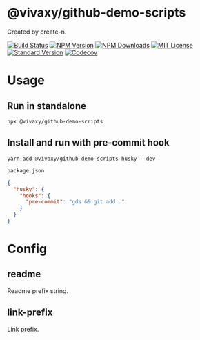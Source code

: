 # @vivaxy/github-demo-scripts

Created by create-n.

[![Build Status][travis-image]][travis-url]
[![NPM Version][npm-version-image]][npm-url]
[![NPM Downloads][npm-downloads-image]][npm-url]
[![MIT License][license-image]][license-url]
[![Standard Version][standard-version-image]][standard-version-url]
[![Codecov][codecov-image]][codecov-url]

# Usage

## Run in standalone

`npx @vivaxy/github-demo-scripts`

## Install and run with pre-commit hook

`yarn add @vivaxy/github-demo-scripts husky --dev`

`package.json`

```json
{
  "husky": {
    "hooks": {
      "pre-commit": "gds && git add ."
    }
  }
}
```

# Config

## readme

Readme prefix string.

## link-prefix

Link prefix.

[travis-image]: https://img.shields.io/travis/vivaxy/github-demo-scripts.svg?style=flat-square
[travis-url]: https://travis-ci.org/vivaxy/github-demo-scripts
[npm-version-image]: https://img.shields.io/npm/v/@vivaxy/github-demo-scripts.svg?style=flat-square
[npm-url]: https://www.npmjs.com/package/@vivaxy/github-demo-scripts
[npm-downloads-image]: https://img.shields.io/npm/dt/@vivaxy/github-demo-scripts.svg?style=flat-square
[license-image]: https://img.shields.io/npm/l/@vivaxy/github-demo-scripts.svg?style=flat-square
[license-url]: LICENSE
[standard-version-image]: https://img.shields.io/badge/release-standard%20version-brightgreen.svg?style=flat-square
[standard-version-url]: https://github.com/conventional-changelog/standard-version
[codecov-image]: https://img.shields.io/codecov/c/github/vivaxy/github-demo-scripts.svg?style=flat-square
[codecov-url]: https://codecov.io/gh/vivaxy/github-demo-scripts
